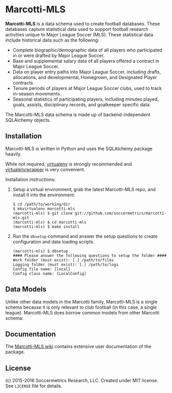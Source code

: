 Marcotti-MLS
============

**Marcotti-MLS** is a data schema used to create football databases. These databases capture statistical data used to
support football research activities unique to Major League Soccer (MLS).  These statistical data include historical
data such as the following:

* Complete biographic/demographic data of all players who participated in or were drafted by Major League Soccer.
* Base and supplemental salary data of all players offered a contract in Major League Soccer.
* Data on player entry paths into Major League Soccer, including drafts, allocations, and developmental, 
Homegrown, and Designated Player contracts.
* Tenure periods of players at Major League Soccer clubs, used to track in-season movements.
* Seasonal statistics of participating players, including minutes played, goals, assists, disciplinary 
records, and goalkeeper specific data.

The Marcotti-MLS data schema is made up of backend-independent SQLAlchemy objects.

## Installation

Marcotti-MLS is written in Python and uses the SQLAlchemy package heavily.

While not required, [virtualenv](https://pypi.python.org/pypi/virtualenv) is strongly recommended and
[virtualenvwrapper](https://pypi.python.org/pypi/virtualenvwrapper) is very convenient.

Installation instructions:

1. Setup a virtual environment, grab the latest Marcotti-MLS repo, and install it into the environment:

    ```shell
    $ cd /path/to/working/dir
    $ mkvirtualenv marcotti-mls
    (marcotti-mls) $ git clone git://github.com/soccermetrics/marcotti-mls.git
    (marcotti-mls) $ cd marcotti-mls
    (marcotti-mls) $ make install
    ```

2. Run the `dbsetup` command and answer the setup questions to create configuration and data loading scripts.

    ```shell
    (marcotti-mls) $ dbsetup
    #### Please answer the following questions to setup the folder ####
    Work folder (must exist): [.] /path/to/files
    Logging folder (must exist): [.] /path/to/logs
    Config file name: [local]
    Config class name: [LocalConfig]
    ```

## Data Models

Unlike other data models in the Marcotti family, Marcotti-MLS is a single schema because it is only relevant to club 
football (in this case, a single league).  Marcotti-MLS does borrow common models from other Marcotti schema:

## Documentation

The [Marcotti-MLS wiki](https://github.com/soccermetrics/marcotti-mls/wiki) contains extensive user documentation of the 
package.

## License

(c) 2015-2016 Soccermetrics Research, LLC. Created under MIT license.  See `LICENSE` file for details.
